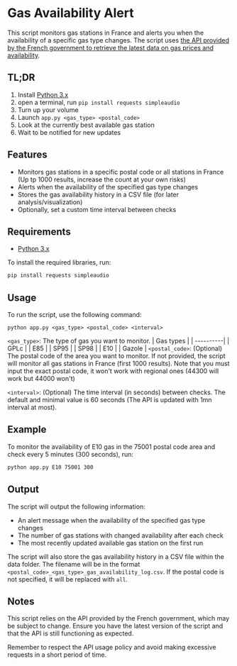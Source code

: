 # Gas Availability Alert
This script monitors gas stations in France and alerts you when the availability of a specific gas type changes. The script uses [the API provided by the French government to retrieve the latest data on gas prices and availability](https://data.economie.gouv.fr/explore/dataset/prix-des-carburants-en-france-flux-instantane-v2/information).

## TL;DR
1. Install [Python 3.x](https://www.python.org/downloads/)
1. open a terminal, run `pip install requests simpleaudio`
1. Turn up your volume
2. Launch `app.py <gas_type> <postal_code>`
3. Look at the currently best available gas station
4. Wait to be notified for new updates

## Features
- Monitors gas stations in a specific postal code or all stations in France (Up tp 1000 results, increase the count at your own risks)
- Alerts when the availability of the specified gas type changes
- Stores the gas availability history in a CSV file (for later analysis/visualization)
- Optionally, set a custom time interval between checks
## Requirements
- [Python 3.x](https://www.python.org/downloads/)

To install the required libraries, run:

```bash
pip install requests simpleaudio
```
## Usage
To run the script, use the following command:

```
python app.py <gas_type> <postal_code> <interval>
```
`<gas_type>`: The type of gas you want to monitor.
| Gas types |
| ----------|
| GPLc |
| E85 |
| SP95 |
| SP98 |
| E10 |
| Gazole |
`<postal_code>`: (Optional) The postal code of the area you want to monitor. If not provided, the script will monitor all gas stations in France (first 1000 results). Note that you must input the exact postal code, it won't work with regional ones (44300 will work but 44000 won't)

`<interval>`: (Optional) The time interval (in seconds) between checks. The default and minimal value is 60 seconds (The API is updated with 1mn interval at most).

## Example
To monitor the availability of E10 gas in the 75001 postal code area and check every 5 minutes (300 seconds), run:

```bash
python app.py E10 75001 300
```
## Output
The script will output the following information:

- An alert message when the availability of the specified gas type changes
- The number of gas stations with changed availability after each check
- The most recently updated available gas station on the first run

The script will also store the gas availability history in a CSV file within the data folder. The filename will be in the format `<postal_code>_<gas_type>_gas_availability_log.csv`. If the postal code is not specified, it will be replaced with `all`.

## Notes
This script relies on the API provided by the French government, which may be subject to change. Ensure you have the latest version of the script and that the API is still functioning as expected.

Remember to respect the API usage policy and avoid making excessive requests in a short period of time.

